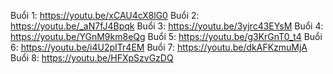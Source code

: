 Buổi 1: https://youtu.be/xCAU4cX8lG0
Buổi 2: https://youtu.be/_aN7fJ4Bpqk
Buổi 3: https://youtu.be/3yjrc43EYsM
Buổi 4: https://youtu.be/YGnM9km8eQg
Buổi 5: https://youtu.be/g3KrGnT0_t4
Buổi 6: https://youtu.be/i4U2pITr4EM
Buổi 7: https://youtu.be/dkAFKzmuMjA
Buổi 8: https://youtu.be/HFXpSzvGzDQ
